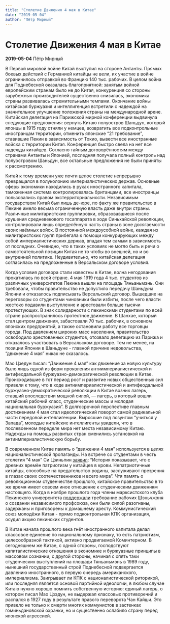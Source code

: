 ```yaml
---
title: "Столетие Движения 4 мая в Китае"
date: "2019-05-04"
author: "Пётр Мирный"
---
```


# Столетие Движения 4 мая в Китае

**2019-05-04** Пётр Мирный

В Первой мировой войне Китай выступил на стороне Антанты. Прямых боевых действий с Германией китайцы не вели, их участие в войне ограничилось отправкой во Францию 140 тыс. рабочих. В целом война для Поднебесной оказалась благоприятной: занятым войной европейским странам было не до Китая, конкуренция со стороны зарубежных производителей существенно снизилась, экономика страны развивалась стремительными темпами. Окончание войны китайская буржуазия и интеллигенция встретили с надеждой на значительное улучшение положения страны на международной арене. Китайская делегация на Парижской мирной конференции выдвинула следующие предложения: вернуть Китаю полуостров Шаньдун, который японцы в 1915 году отняли у немцев, возвратить все подконтрольные иностранцам территории, отменить японские “21 требование”, ставившие Пекин в зависимость от Токио, вывести все иностранные войска с территории Китая. Конференция быстро свела на нет все надежды китайцев. Согласно тайным договорённостям между странами Антанты и Японией, последняя получала полный контроль над полуостровом Шаньдун, все остальные предложения не были приняты к рассмотрению.

Китай к тому времени уже почти целое столетие непрерывно превращался в полуколонию империалистических держав. Основные сферы экономики находились в руках иностранного капитала, таможенная система контролировалась британцами, все иностранцы пользовались правом экстерриториальности. Независимым государством Китай был лишь де-юре, по факту же правительство в Пекине имело весьма ограниченную власть даже внутри страны. Различные милитаристские группировки, образовавшиеся после крушения средневекового госаппарата в ходе Синьхайской революции, контролировали лишь определённую часть страны в зоне досягаемости своих наёмных войск. В постоянной междоусобной войне, каждая из милитаристских групп прибегала к помощи конкурирующих между собой империалистических держав, впадая тем самым в зависимость от последних. Очевидно, что в таких условиях не могло быть и речи о самостоятельной позиции Китая не то чтобы во внешней, но и во внутренней политике. Неудивительно, что китайская делегация согласилась на предложенные в Версальском договоре условия.

Когда условия договора стали известны в Китае, волна негодования прокатилась по всей стране. 4 мая 1919 года 4 тыс. студентов из различных университетов Пекина вышли на площадь Тяньаньмэнь. Они требовали, чтобы правительство не допустило передачу Шаньдуна Японии и отказалось подписывать Версальский договор. Вышедшие на переговоры со студентами чиновники были избиты, после чего власти жестоко подавили выступление и арестовали больше тысячи протестующих. В знак солидарности с пекинскими студентами по всей стране распространилось протестное движение. В Шанхае, который стал центром движения, забастовали 70 тыс. рабочих, в основном японских предприятий, а также остановили работу все торговцы города. Под давлением широких масс населения, правительство освободило арестованных студентов, отозвало делегацию из Парижа и отказалось участвовать в Версальском договоре. Тем не менее, на позиции Японии в Шаньдуне - главной причине недовольства, “движение 4 мая” никак не сказалось.

Мао Цзедун писал: “Движение 4 мая” как движение за новую культуру было лишь одной из форм проявления антиимпериалистической и антифеодальной буржуазно-демократической революции в Китае. Происходившие в тот период рост и развитие новых общественных сил привели к тому, что в ходе антиимпериалистической и антифеодальной буржуазно-демократической революции в Китае возник лагерь, ставший впоследствии мощной силой, — лагерь, в который вошли китайский рабочий класс, студенческие массы и молодая национальная буржуазия”. В долгосрочной перспективе главным достижением 4 мая стал идеологический поворот самой радикальной части передовой интеллигенции. Выросшие под лозунгом “учиться у Запада”, молодые китайские интеллигенты увидели, что в послевоенном переделе мира нет места независимому Китаю. Надежды на помощь развитых стран сменились установкой на антиимпериалистическую борьбу.

В современном Китае память о “движении 4 мая” используется в целях националистической пропаганды. На встрече со студентами в честь столетия “4 мая” Си Цзиньпин [заявил](https://www.nytimes.com/2019/04/29/world/asia/china-xi-jinping-speech-may-4-protest.html): “История показывает, что с древних времён патриотизм у китайцев в крови. Непатриотичные китайцы, способные на предательство родины, заслуживают презрения в глазах своих соотечественников и всего мира“. Чтя память о революционном студенчестве прошлого, китайское правительство в то же время имеет совсем иное отношение к студенческим движениям настоящего. Когда в ноябре прошлого года члены марксистского клуба Пекинского университета [поддержали](https://www.marxist.com/china-marxist-society-faces-closure-for-supporting-striking-workers.htm) требование рабочих Шэньчжэня о создании независимого профсоюза, они были силой разогнаны, задержаны и приговорены к домашнему аресту. Коммунистический союз молодёжи Китая - прямо подконтрольная КПК организация, осудил акцию пекинских студентов.

В Китае начала прошлого века гнёт иностранного капитала делал классовое единение по национальному признаку, то есть патриотизм, целесообразной тактикой, активно продвигаемой Коминтерном. В сегодняшнем же Китае, с одной стороны, господствуют капиталистические отношения в экономике и буржуазные принципы в массовом сознании; с другой стороны, начиная с опять таки студенческих выступлений на площади Тяньаньмэнь в 1989 году, нынешний государственный строй Поднебесной подвергается давлению иностранного, в первую очередь американского, империализма. Заигрывает ли КПК с националистической риторикой, или последняя является основой партийной идеологии, в любом случае Китаю нужно хорошо помнить собственную историю: единый лагерь, о котором писал Мао Цзэдун, не выдержал классовых противоречий и распался в 1927 году в результате правого переворота Чан Кайши. Это привело не только к смерти многих коммунистов в застенках гоминьдановской охранки, но и существенно ослабило страну перед японской агрессией.